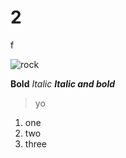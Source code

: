 # 2
f

![rock](https://user-images.githubusercontent.com/93773596/140515383-786bf497-debe-4ab5-8d7c-3d08e8796b8e.jpg)

**Bold**
*Italic*
***Italic and bold***

> yo

1. one
2. two
3. three
